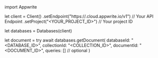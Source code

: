 import Appwrite

let client = Client()
    .setEndpoint("https://<REGION>.cloud.appwrite.io/v1") // Your API Endpoint
    .setProject("<YOUR_PROJECT_ID>") // Your project ID

let databases = Databases(client)

let document = try await databases.getDocument(
    databaseId: "<DATABASE_ID>",
    collectionId: "<COLLECTION_ID>",
    documentId: "<DOCUMENT_ID>",
    queries: [] // optional
)

